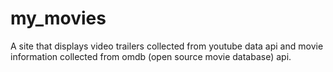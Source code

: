 # my_movies
A site that displays video trailers collected from youtube data api and movie information collected from omdb (open source movie database) api.
